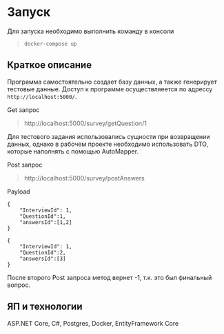 # Запуск
Для запуска необходимо выполнить команду в консоли
> `docker-compose up`

## Краткое описание
Программа самостоятельно создает базу данных, а также генерирует тестовые данные. Доступ к программе осуществляеется по адрессу `http://localhost:5000/`.

Get запрос
> http://localhost:5000/survey/getQuestion/1

Для тестового задания использовались сущности при возвращении данных, однако в рабочем проекте необходимо использовать DTO, которые наполнять с помощью AutoMapper.

Post запрос
> http://localhost:5000/survey/postAnswers 

Payload
```
{
    "InterviewId": 1,
    "QuestionId":1,
    "answersId":[1,2]
}
```
```
{
    "InterviewId": 1,
    "QuestionId":2,
    "answersId":[3]
}
```
После второго Post запроса метод вернет -1, т.к. это был финальный вопрос.

## ЯП и технологии
ASP.NET Core, C#, Postgres, Docker, EntityFramework Core

